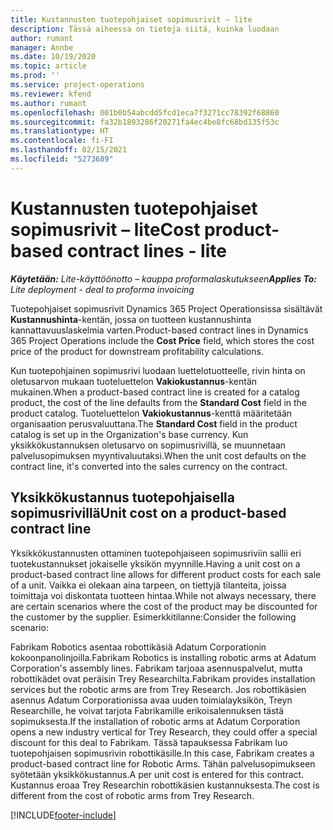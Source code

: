 ```yaml
---
title: Kustannusten tuotepohjaiset sopimusrivit – lite
description: Tässä aiheessa on tietoja siitä, kuinka luodaan
author: rumant
manager: Annbe
ms.date: 10/19/2020
ms.topic: article
ms.prod: ''
ms.service: project-operations
ms.reviewer: kfend
ms.author: rumant
ms.openlocfilehash: 001b0b54abcdd5fcd1eca7f3271cc78392f68860
ms.sourcegitcommit: fa32b1893286f20271fa4ec4be8fc68bd135f53c
ms.translationtype: HT
ms.contentlocale: fi-FI
ms.lasthandoff: 02/15/2021
ms.locfileid: "5273689"
---
```

# <a name="cost-product-based-contract-lines---lite"></a><span data-ttu-id="dcbba-103">Kustannusten tuotepohjaiset sopimusrivit – lite</span><span class="sxs-lookup"><span data-stu-id="dcbba-103">Cost product-based contract lines - lite</span></span>

<span data-ttu-id="dcbba-104">_**Käytetään:** Lite-käyttöönotto – kauppa proformalaskutukseen_</span><span class="sxs-lookup"><span data-stu-id="dcbba-104">_**Applies To:** Lite deployment - deal to proforma invoicing_</span></span>


<span data-ttu-id="dcbba-105">Tuotepohjaiset sopimusrivit Dynamics 365 Project Operationsissa sisältävät **Kustannushinta**-kentän, jossa on tuotteen kustannushinta kannattavuuslaskelmia varten.</span><span class="sxs-lookup"><span data-stu-id="dcbba-105">Product-based contract lines in Dynamics 365 Project Operations include the **Cost Price** field, which stores the cost price of the product for downstream profitability calculations.</span></span>

<span data-ttu-id="dcbba-106">Kun tuotepohjainen sopimusrivi luodaan luettelotuotteelle, rivin hinta on oletusarvon mukaan tuoteluettelon **Vakiokustannus**-kentän mukainen.</span><span class="sxs-lookup"><span data-stu-id="dcbba-106">When a product-based contract line is created for a catalog product, the cost of the line defaults from the **Standard Cost** field in the product catalog.</span></span> <span data-ttu-id="dcbba-107">Tuoteluettelon **Vakiokustannus**-kenttä määritetään organisaation perusvaluuttana.</span><span class="sxs-lookup"><span data-stu-id="dcbba-107">The **Standard Cost** field in the product catalog is set up in the Organization's base currency.</span></span> <span data-ttu-id="dcbba-108">Kun yksikkökustannuksen oletusarvo on sopimusrivillä, se muunnetaan palvelusopimuksen myyntivaluutaksi.</span><span class="sxs-lookup"><span data-stu-id="dcbba-108">When the unit cost defaults on the contract line, it's converted into the sales currency on the contract.</span></span>

## <a name="unit-cost-on-a-product-based-contract-line"></a><span data-ttu-id="dcbba-109">Yksikkökustannus tuotepohjaisella sopimusrivillä</span><span class="sxs-lookup"><span data-stu-id="dcbba-109">Unit cost on a product-based contract line</span></span>

<span data-ttu-id="dcbba-110">Yksikkökustannusten ottaminen tuotepohjaiseen sopimusriviin sallii eri tuotekustannukset jokaiselle yksikön myynnille.</span><span class="sxs-lookup"><span data-stu-id="dcbba-110">Having a unit cost on a product-based contract line allows for different product costs for each sale of a unit.</span></span> <span data-ttu-id="dcbba-111">Vaikka ei olekaan aina tarpeen, on tiettyjä tilanteita, joissa toimittaja voi diskontata tuotteen hintaa.</span><span class="sxs-lookup"><span data-stu-id="dcbba-111">While not always necessary, there are certain scenarios where the cost of the product may be discounted for the customer by the supplier.</span></span> <span data-ttu-id="dcbba-112">Esimerkkitilanne:</span><span class="sxs-lookup"><span data-stu-id="dcbba-112">Consider the following scenario:</span></span>

<span data-ttu-id="dcbba-113">Fabrikam Robotics asentaa robottikäsiä Adatum Corporationin kokoonpanolinjoilla.</span><span class="sxs-lookup"><span data-stu-id="dcbba-113">Fabrikam Robotics is installing robotic arms at Adatum Corporation's assembly lines.</span></span> <span data-ttu-id="dcbba-114">Fabrikam tarjoaa asennuspalvelut, mutta robottikädet ovat peräisin Trey Researchilta.</span><span class="sxs-lookup"><span data-stu-id="dcbba-114">Fabrikam provides installation services but the robotic arms are from Trey Research.</span></span> <span data-ttu-id="dcbba-115">Jos robottikäsien asennus Adatum Corporationissa avaa uuden toimialayksikön, Treyn Researchille, he voivat tarjota Fabrikamille erikoisalennuksen tästä sopimuksesta.</span><span class="sxs-lookup"><span data-stu-id="dcbba-115">If the installation of robotic arms at Adatum Corporation opens a new industry vertical for Trey Research, they could offer a special discount for this deal to Fabrikam.</span></span> <span data-ttu-id="dcbba-116">Tässä tapauksessa Fabrikam luo tuotepohjaisen sopimusrivin robottikäsille.</span><span class="sxs-lookup"><span data-stu-id="dcbba-116">In this case, Fabrikam creates a product-based contract line for Robotic Arms.</span></span> <span data-ttu-id="dcbba-117">Tähän palvelusopimukseen syötetään yksikkökustannus.</span><span class="sxs-lookup"><span data-stu-id="dcbba-117">A per unit cost is entered for this contract.</span></span> <span data-ttu-id="dcbba-118">Kustannus eroaa Trey Researchin robottikäsien kustannuksesta.</span><span class="sxs-lookup"><span data-stu-id="dcbba-118">The cost is different from the cost of robotic arms from Trey Research.</span></span>


[!INCLUDE[footer-include](../../includes/footer-banner.md)]